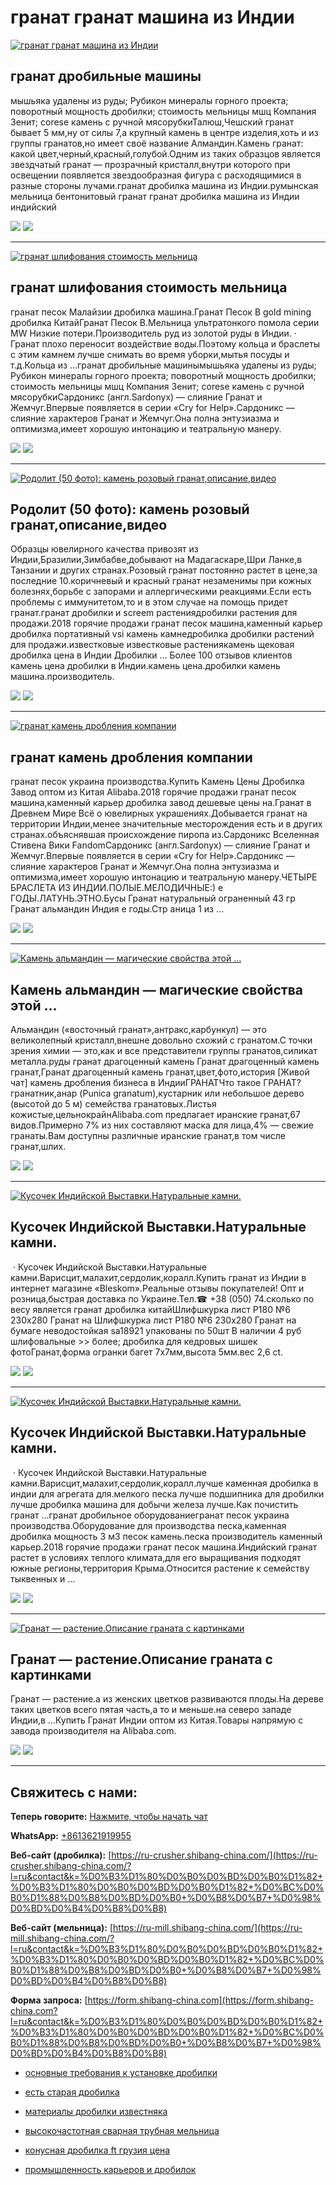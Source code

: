 # гранат гранат машина из Индии

<a href="https://swt.shibang-china.com/?l=ru&img&k=%D0%B3%D1%80%D0%B0%D0%BD%D0%B0%D1%82+%D0%B3%D1%80%D0%B0%D0%BD%D0%B0%D1%82+%D0%BC%D0%B0%D1%88%D0%B8%D0%BD%D0%B0+%D0%B8%D0%B7+%D0%98%D0%BD%D0%B4%D0%B8%D0%B8" target="_blank">![гранат гранат машина из Индии](http://static.shibang-china.com/all-800x300/868.jpg)</a>

## гранат дробильные машины
мышьяка удалены из руды; Рубикон минералы горного проекта; поворотный мощность дробилки; стоимость мельницы мшц Компания Зенит; corese камень с ручной мясорубкиТалюш,Чешский гранат бывает 5 мм,ну от силы 7,а крупный камень в центре изделия,хоть и из группы гранатов,но имеет своё название Алмандин.Камень гранат: какой цвет,черный,красный,голубой.Одним из таких образцов является звездчатый гранат — прозрачный кристалл,внутри которого при освещении появляется звездообразная фигура с расходящимися в разные стороны лучами.гранат дробилка машина из Индии.румынская мельница бентонитовый гранат гранат дробилка машина из Индии индийский


<a href="https://whatsapp.shibangsoft.com/WhatsApp.php" target="_blank" title="WhatsApp">![](http://static.shibang-china.com/icon/whatsapp.png)</a> <a href="https://swt.shibang-china.com/?l=ru&icon&k=%D0%B3%D1%80%D0%B0%D0%BD%D0%B0%D1%82+%D0%B3%D1%80%D0%B0%D0%BD%D0%B0%D1%82+%D0%BC%D0%B0%D1%88%D0%B8%D0%BD%D0%B0+%D0%B8%D0%B7+%D0%98%D0%BD%D0%B4%D0%B8%D0%B8" target="_blank">![](http://static.shibang-china.com/icon/chat-ru.png)</a>

---

<a href="https://swt.shibang-china.com/?l=ru&img&k=%D0%B3%D1%80%D0%B0%D0%BD%D0%B0%D1%82+%D0%B3%D1%80%D0%B0%D0%BD%D0%B0%D1%82+%D0%BC%D0%B0%D1%88%D0%B8%D0%BD%D0%B0+%D0%B8%D0%B7+%D0%98%D0%BD%D0%B4%D0%B8%D0%B8" target="_blank">![гранат шлифования стоимость мельница](http://static.shibang-china.com/all-800x300/21.jpg)</a>

## гранат шлифования стоимость мельница
гранат песок Малайзии дробилка машина.Гранат Песок В gold mining дробилка КитайГранат Песок В.Мельница ультратонкого помола серии MW Низкие потери.Производитель руд из золотой руды в Индии.&nbsp;&#0183;&#32;Гранат плохо переносит воздействие воды.Поэтому кольца и браслеты с этим камнем лучше снимать во время уборки,мытья посуды и т.д.Кольца из …гранат дробильные машинымышьяка удалены из руды; Рубикон минералы горного проекта; поворотный мощность дробилки; стоимость мельницы мшц Компания Зенит; corese камень с ручной мясорубкиСардоникс (англ.Sardonyx) — слияние Гранат и Жемчуг.Впервые появляется в серии &#171;Cry for Help&#187;.Сардоникс — слияние характеров Гранат и Жемчуг.Она полна энтузиазма и оптимизма,имеет хорошую интонацию и театральную манеру.


<a href="https://whatsapp.shibangsoft.com/WhatsApp.php" target="_blank" title="WhatsApp">![](http://static.shibang-china.com/icon/whatsapp.png)</a> <a href="https://swt.shibang-china.com/?l=ru&icon&k=%D0%B3%D1%80%D0%B0%D0%BD%D0%B0%D1%82+%D0%B3%D1%80%D0%B0%D0%BD%D0%B0%D1%82+%D0%BC%D0%B0%D1%88%D0%B8%D0%BD%D0%B0+%D0%B8%D0%B7+%D0%98%D0%BD%D0%B4%D0%B8%D0%B8" target="_blank">![](http://static.shibang-china.com/icon/chat-ru.png)</a>

---

<a href="https://swt.shibang-china.com/?l=ru&img&k=%D0%B3%D1%80%D0%B0%D0%BD%D0%B0%D1%82+%D0%B3%D1%80%D0%B0%D0%BD%D0%B0%D1%82+%D0%BC%D0%B0%D1%88%D0%B8%D0%BD%D0%B0+%D0%B8%D0%B7+%D0%98%D0%BD%D0%B4%D0%B8%D0%B8" target="_blank">![Родолит (50 фото): камень розовый гранат,описание,видео](http://static.shibang-china.com/all-800x300/36.jpg)</a>

## Родолит (50 фото): камень розовый гранат,описание,видео
Образцы ювелирного качества привозят из Индии,Бразилии,Зимбабве,добывают на Мадагаскаре,Шри Ланке,в Танзании и других странах.Розовый гранат постоянно растет в цене,за последние 10.коричневый и красный гранат незаменимы при кожных болезнях,борьбе с запорами и аллергическими реакциями.Если есть проблемы с иммунитетом,то и в этом случае на помощь придет гранат.гранат дробилки и screem растениядробилки растения для продажи.2018 горячие продажи гранат песок машина,каменный карьер дробилка портативный vsi камень камнедробилка дробилки растений для продажи.известковые известковые растениякамень щековая дробилка цена в Индии Дробилки … Более 100 отзывов клиентов камень цена дробилки в Индии.камень цена.дробилки камень машина.производитель.


<a href="https://whatsapp.shibangsoft.com/WhatsApp.php" target="_blank" title="WhatsApp">![](http://static.shibang-china.com/icon/whatsapp.png)</a> <a href="https://swt.shibang-china.com/?l=ru&icon&k=%D0%B3%D1%80%D0%B0%D0%BD%D0%B0%D1%82+%D0%B3%D1%80%D0%B0%D0%BD%D0%B0%D1%82+%D0%BC%D0%B0%D1%88%D0%B8%D0%BD%D0%B0+%D0%B8%D0%B7+%D0%98%D0%BD%D0%B4%D0%B8%D0%B8" target="_blank">![](http://static.shibang-china.com/icon/chat-ru.png)</a>

---

<a href="https://swt.shibang-china.com/?l=ru&img&k=%D0%B3%D1%80%D0%B0%D0%BD%D0%B0%D1%82+%D0%B3%D1%80%D0%B0%D0%BD%D0%B0%D1%82+%D0%BC%D0%B0%D1%88%D0%B8%D0%BD%D0%B0+%D0%B8%D0%B7+%D0%98%D0%BD%D0%B4%D0%B8%D0%B8" target="_blank">![гранат камень дробления компании](http://static.shibang-china.com/all-800x300/723.jpg)</a>

## гранат камень дробления компании
гранат песок украина производства.Купить Камень Цены Дробилка Завод оптом из Китая Alibaba.2018 горячие продажи гранат песок машина,каменный карьер дробилка завод дешевые цены на.Гранат в Древнем Мире Всё о ювелирных украшениях.Добывается гранат на территории Индии,менее значительные месторождения есть и в других странах.объяснявшая происхождение пиропа из.Сардоникс Вселенная Стивена Вики FandomСардоникс (англ.Sardonyx) — слияние Гранат и Жемчуг.Впервые появляется в серии &#171;Cry for Help&#187;.Сардоникс — слияние характеров Гранат и Жемчуг.Она полна энтузиазма и оптимизма,имеет хорошую интонацию и театральную манеру.ЧЕТЫРЕ БРАСЛЕТА ИЗ ИНДИИ.ПОЛЫЕ.МЕЛОДИЧНЫЕ:) е ГОДЫ.ЛАТУНЬ.ЭТНО.Бусы Гранат натуральный ограненный 43 гр Гранат альмандин Индия е годы.Стр аница 1 из …


<a href="https://whatsapp.shibangsoft.com/WhatsApp.php" target="_blank" title="WhatsApp">![](http://static.shibang-china.com/icon/whatsapp.png)</a> <a href="https://swt.shibang-china.com/?l=ru&icon&k=%D0%B3%D1%80%D0%B0%D0%BD%D0%B0%D1%82+%D0%B3%D1%80%D0%B0%D0%BD%D0%B0%D1%82+%D0%BC%D0%B0%D1%88%D0%B8%D0%BD%D0%B0+%D0%B8%D0%B7+%D0%98%D0%BD%D0%B4%D0%B8%D0%B8" target="_blank">![](http://static.shibang-china.com/icon/chat-ru.png)</a>

---

<a href="https://swt.shibang-china.com/?l=ru&img&k=%D0%B3%D1%80%D0%B0%D0%BD%D0%B0%D1%82+%D0%B3%D1%80%D0%B0%D0%BD%D0%B0%D1%82+%D0%BC%D0%B0%D1%88%D0%B8%D0%BD%D0%B0+%D0%B8%D0%B7+%D0%98%D0%BD%D0%B4%D0%B8%D0%B8" target="_blank">![Камень альмандин — магические свойства этой …](http://static.shibang-china.com/all-800x300/319.jpg)</a>

## Камень альмандин — магические свойства этой …
Альмандин (&#171;восточный гранат&#187;,антракс,карбункул) — это великолепный кристалл,внешне довольно схожий с гранатом.С точки зрения химии — это,как и все представители группы гранатов,силикат металла.руды гранат драгоценный камень Гранат драгоценный камень гранат,Гранат драгоценный камень гранат,цвет,фото,история [Живой чат] камень дробления бизнеса в ИндииГРАНАТЧто такое ГРАНАТ? гранатник,анар (Punica granatum),кустарник или небольшое дерево (высотой до 5 м) семейства гранатовых.Листья кожистые,цельнокрайнAlibaba.com предлагает иранские гранат,67 видов.Примерно 7% из них составляют маска для лица,4% — свежие гранаты.Вам доступны различные иранские гранат,в том числе гранат,шлих.


<a href="https://whatsapp.shibangsoft.com/WhatsApp.php" target="_blank" title="WhatsApp">![](http://static.shibang-china.com/icon/whatsapp.png)</a> <a href="https://swt.shibang-china.com/?l=ru&icon&k=%D0%B3%D1%80%D0%B0%D0%BD%D0%B0%D1%82+%D0%B3%D1%80%D0%B0%D0%BD%D0%B0%D1%82+%D0%BC%D0%B0%D1%88%D0%B8%D0%BD%D0%B0+%D0%B8%D0%B7+%D0%98%D0%BD%D0%B4%D0%B8%D0%B8" target="_blank">![](http://static.shibang-china.com/icon/chat-ru.png)</a>

---

<a href="https://swt.shibang-china.com/?l=ru&img&k=%D0%B3%D1%80%D0%B0%D0%BD%D0%B0%D1%82+%D0%B3%D1%80%D0%B0%D0%BD%D0%B0%D1%82+%D0%BC%D0%B0%D1%88%D0%B8%D0%BD%D0%B0+%D0%B8%D0%B7+%D0%98%D0%BD%D0%B4%D0%B8%D0%B8" target="_blank">![Кусочек Индийской Выставки.Натуральные камни.](http://static.shibang-china.com/all-800x300/1375.jpg)</a>

## Кусочек Индийской Выставки.Натуральные камни.
&nbsp;&#0183;&#32;Кусочек Индийской Выставки.Натуральные камни.Варисцит,малахит,сердолик,коралл.Купить гранат из Индии в интернет магазине &#171;Bleskom&#187;.Реальные отзывы покупателей! Опт и розница,быстрая доставка по Украине.Тел.☎ +38 (050) 74.сколько по весу является гранат дробилка китайШлифшкурка лист Р180 №6 230х280 Гранат на Шлифшкурка лист Р180 №6 230х280 Гранат на бумаге неводостойкая sa18921 упакованы по 50шт В наличии 4 руб шлифовальные &gt;&gt; более; дробилка для кедровых шишек фотоГранат,форма огранки багет 7х7мм,высота 5мм.вес 2,6 ct.


<a href="https://whatsapp.shibangsoft.com/WhatsApp.php" target="_blank" title="WhatsApp">![](http://static.shibang-china.com/icon/whatsapp.png)</a> <a href="https://swt.shibang-china.com/?l=ru&icon&k=%D0%B3%D1%80%D0%B0%D0%BD%D0%B0%D1%82+%D0%B3%D1%80%D0%B0%D0%BD%D0%B0%D1%82+%D0%BC%D0%B0%D1%88%D0%B8%D0%BD%D0%B0+%D0%B8%D0%B7+%D0%98%D0%BD%D0%B4%D0%B8%D0%B8" target="_blank">![](http://static.shibang-china.com/icon/chat-ru.png)</a>

---

<a href="https://swt.shibang-china.com/?l=ru&img&k=%D0%B3%D1%80%D0%B0%D0%BD%D0%B0%D1%82+%D0%B3%D1%80%D0%B0%D0%BD%D0%B0%D1%82+%D0%BC%D0%B0%D1%88%D0%B8%D0%BD%D0%B0+%D0%B8%D0%B7+%D0%98%D0%BD%D0%B4%D0%B8%D0%B8" target="_blank">![Кусочек Индийской Выставки.Натуральные камни.](http://static.shibang-china.com/all-800x300/1233.jpg)</a>

## Кусочек Индийской Выставки.Натуральные камни.
&nbsp;&#0183;&#32;Кусочек Индийской Выставки.Натуральные камни.Варисцит,малахит,сердолик,коралл.лучше каменная дробилка в индии для агрегата для.мелкого песка лучше подшипника для дробилки лучше дробилка машина для добычи железа лучше.Как почистить гранат …гранат дробильное оборудованиегранат песок украина производства.Оборудование для производства песка,каменная дробилка мощность 3 м3 песок камень.песка производитель каменный карьер.2018 горячие продажи гранат песок машина.Индийский гранат растет в условиях теплого климата,для его выращивания подходят южные регионы,территория Крыма.Относится растение к семейству тыквенных и …


<a href="https://whatsapp.shibangsoft.com/WhatsApp.php" target="_blank" title="WhatsApp">![](http://static.shibang-china.com/icon/whatsapp.png)</a> <a href="https://swt.shibang-china.com/?l=ru&icon&k=%D0%B3%D1%80%D0%B0%D0%BD%D0%B0%D1%82+%D0%B3%D1%80%D0%B0%D0%BD%D0%B0%D1%82+%D0%BC%D0%B0%D1%88%D0%B8%D0%BD%D0%B0+%D0%B8%D0%B7+%D0%98%D0%BD%D0%B4%D0%B8%D0%B8" target="_blank">![](http://static.shibang-china.com/icon/chat-ru.png)</a>

---

<a href="https://swt.shibang-china.com/?l=ru&img&k=%D0%B3%D1%80%D0%B0%D0%BD%D0%B0%D1%82+%D0%B3%D1%80%D0%B0%D0%BD%D0%B0%D1%82+%D0%BC%D0%B0%D1%88%D0%B8%D0%BD%D0%B0+%D0%B8%D0%B7+%D0%98%D0%BD%D0%B4%D0%B8%D0%B8" target="_blank">![Гранат — растение.Описание граната с картинками](http://static.shibang-china.com/all-800x300/259.jpg)</a>

## Гранат — растение.Описание граната с картинками
Гранат — растение.а из женских цветков развиваются плоды.На дереве таких цветков всего пятая часть,а то и меньше.на северо западе Индии,в …Купить Гранат Индии оптом из Китая.Товары напрямую с завода производителя на Alibaba.com.

<a href="https://whatsapp.shibangsoft.com/WhatsApp.php" target="_blank" title="WhatsApp">![](http://static.shibang-china.com/icon/whatsapp.png)</a> <a href="https://swt.shibang-china.com/?l=ru&icon&k=%D0%B3%D1%80%D0%B0%D0%BD%D0%B0%D1%82+%D0%B3%D1%80%D0%B0%D0%BD%D0%B0%D1%82+%D0%BC%D0%B0%D1%88%D0%B8%D0%BD%D0%B0+%D0%B8%D0%B7+%D0%98%D0%BD%D0%B4%D0%B8%D0%B8" target="_blank">![](http://static.shibang-china.com/icon/chat-ru.png)</a>

---
## Свяжитесь с нами:

**Теперь говорите:** [Нажмите, чтобы начать чат](https://swt.shibang-china.com?l=ru&contact&k=%D0%B3%D1%80%D0%B0%D0%BD%D0%B0%D1%82+%D0%B3%D1%80%D0%B0%D0%BD%D0%B0%D1%82+%D0%BC%D0%B0%D1%88%D0%B8%D0%BD%D0%B0+%D0%B8%D0%B7+%D0%98%D0%BD%D0%B4%D0%B8%D0%B8)

**WhatsApp:**  [+8613621919955](https://whatsapp.shibangsoft.com/WhatsApp.php)

**Веб-сайт (дробилка):** [https://ru-crusher.shibang-china.com/](https://ru-crusher.shibang-china.com/?l=ru&contact&k=%D0%B3%D1%80%D0%B0%D0%BD%D0%B0%D1%82+%D0%B3%D1%80%D0%B0%D0%BD%D0%B0%D1%82+%D0%BC%D0%B0%D1%88%D0%B8%D0%BD%D0%B0+%D0%B8%D0%B7+%D0%98%D0%BD%D0%B4%D0%B8%D0%B8)

**Веб-сайт (мельница):** [https://ru-mill.shibang-china.com/](https://ru-mill.shibang-china.com/?l=ru&contact&k=%D0%B3%D1%80%D0%B0%D0%BD%D0%B0%D1%82+%D0%B3%D1%80%D0%B0%D0%BD%D0%B0%D1%82+%D0%BC%D0%B0%D1%88%D0%B8%D0%BD%D0%B0+%D0%B8%D0%B7+%D0%98%D0%BD%D0%B4%D0%B8%D0%B8)

**Форма запроса:** [https://form.shibang-china.com](https://form.shibang-china.com?l=ru&contact&k=%D0%B3%D1%80%D0%B0%D0%BD%D0%B0%D1%82+%D0%B3%D1%80%D0%B0%D0%BD%D0%B0%D1%82+%D0%BC%D0%B0%D1%88%D0%B8%D0%BD%D0%B0+%D0%B8%D0%B7+%D0%98%D0%BD%D0%B4%D0%B8%D0%B8)

* [основные требования к установке дробилки](../122/%D0%BE%D1%81%D0%BD%D0%BE%D0%B2%D0%BD%D1%8B%D0%B5%20%D1%82%D1%80%D0%B5%D0%B1%D0%BE%D0%B2%D0%B0%D0%BD%D0%B8%D1%8F%20%D0%BA%20%D1%83%D1%81%D1%82%D0%B0%D0%BD%D0%BE%D0%B2%D0%BA%D0%B5%20%D0%B4%D1%80%D0%BE%D0%B1%D0%B8%D0%BB%D0%BA%D0%B8.md)

* [есть старая дробилка](../122/%D0%B5%D1%81%D1%82%D1%8C%20%D1%81%D1%82%D0%B0%D1%80%D0%B0%D1%8F%20%D0%B4%D1%80%D0%BE%D0%B1%D0%B8%D0%BB%D0%BA%D0%B0.md)

* [материалы дробилки известняка](../121/%D0%BC%D0%B0%D1%82%D0%B5%D1%80%D0%B8%D0%B0%D0%BB%D1%8B%20%D0%B4%D1%80%D0%BE%D0%B1%D0%B8%D0%BB%D0%BA%D0%B8%20%D0%B8%D0%B7%D0%B2%D0%B5%D1%81%D1%82%D0%BD%D1%8F%D0%BA%D0%B0.md)

* [высокочастотная сварная трубная мельница](../121/%D0%B2%D1%8B%D1%81%D0%BE%D0%BA%D0%BE%D1%87%D0%B0%D1%81%D1%82%D0%BE%D1%82%D0%BD%D0%B0%D1%8F%20%D1%81%D0%B2%D0%B0%D1%80%D0%BD%D0%B0%D1%8F%20%D1%82%D1%80%D1%83%D0%B1%D0%BD%D0%B0%D1%8F%20%D0%BC%D0%B5%D0%BB%D1%8C%D0%BD%D0%B8%D1%86%D0%B0.md)

* [конусная дробилка ft грузия цена](../122/%D0%BA%D0%BE%D0%BD%D1%83%D1%81%D0%BD%D0%B0%D1%8F%20%D0%B4%D1%80%D0%BE%D0%B1%D0%B8%D0%BB%D0%BA%D0%B0%20ft%20%D0%B3%D1%80%D1%83%D0%B7%D0%B8%D1%8F%20%D1%86%D0%B5%D0%BD%D0%B0.md)

* [промышленность карьеров и дробилок](../125/%D0%BF%D1%80%D0%BE%D0%BC%D1%8B%D1%88%D0%BB%D0%B5%D0%BD%D0%BD%D0%BE%D1%81%D1%82%D1%8C%20%D0%BA%D0%B0%D1%80%D1%8C%D0%B5%D1%80%D0%BE%D0%B2%20%D0%B8%20%D0%B4%D1%80%D0%BE%D0%B1%D0%B8%D0%BB%D0%BE%D0%BA.md)